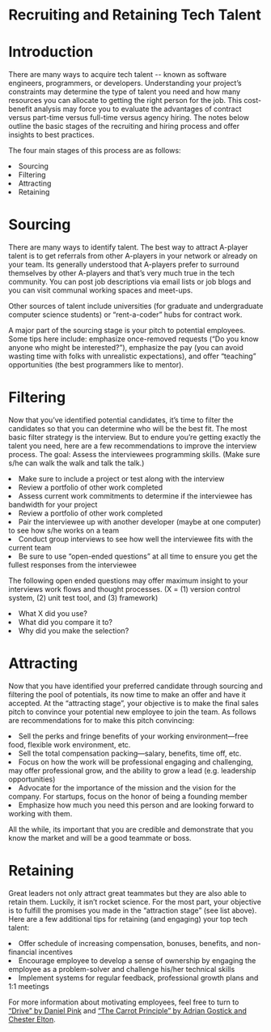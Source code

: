 <html>

<body>

<h1>Recruiting and Retaining Tech Talent</h1>

<h1>Introduction</h1>

<p>There are many ways to acquire tech talent -- known as software engineers, programmers, or developers.  Understanding your project’s constraints may determine the type of talent you need and how many resources you can allocate to getting the right person for the job.  This cost-benefit analysis may force you to evaluate the advantages of contract versus part-time versus full-time versus agency hiring.  The notes below outline the basic stages of the recruiting and hiring process and offer insights to best practices.</p>

<p>The four main stages of this process are as follows:</p>
<li>Sourcing</li>
<li>Filtering</li>
<li>Attracting</li>
<li>Retaining</li>

<H1>Sourcing</h1>
<p>There are many ways to identify talent.  The best way to attract A-player talent is to get referrals from other A-players in your network or already on your team.  Its generally understood that A-players prefer to surround themselves by other A-players and that’s very much true in the tech community.  You can post job descriptions via email lists or job blogs and you can visit communal working spaces and meet-ups. </P>

<p>Other sources of talent include universities (for graduate and undergraduate computer science students) or “rent-a-coder” hubs for contract work.</p>

<p>A major part of the sourcing stage is your pitch to potential employees.  Some tips here include:  emphasize once-removed requests (“Do you know anyone who might be interested?”), emphasize the pay (you can avoid wasting time with folks with unrealistic expectations), and offer “teaching” opportunities (the best programmers like to mentor).</p>

<H1>Filtering</h1>
<p>Now that you’ve identified potential candidates, it’s time to filter the candidates so that you can determine who will be the best fit.  The most basic filter strategy is the interview.  But to endure you’re getting exactly the talent you need, here are a few recommendations to improve the interview process.  The goal:  Assess the interviewees programming skills. (Make sure s/he can walk the walk and talk the talk.)</P>
<li>Make sure to include a project or test along with the interview </li>
<li>Review a portfolio of other work completed</li>
<li>Assess current work commitments to determine if the interviewee has bandwidth for your project</li>
<li>Review a portfolio of other work completed</li>
<li>Pair the interviewee up with another developer (maybe at one computer) to see how s/he works on a team</li>
<li>Conduct group interviews to see how well the interviewee fits with the current team</li>
<li>Be sure to use “open-ended questions” at all time to ensure you get the fullest responses from the interviewee</li>
	
<p>The following open ended questions may offer maximum insight to your interviews work flows and thought processes.  (X = (1) version control system, (2) unit test tool, and (3) framework)</p>
<li>What X did you use?</li>
<li>What did you compare it to?</li>
<li>Why did you make the selection?</li>

<h1>Attracting</h1>
<p>Now that you have identified your preferred candidate through sourcing and filtering the pool of potentials, its now time to make an offer and have it accepted.  At the “attracting stage”, your objective is to make the final sales pitch to convince your potential new employee to join the team.  As follows are recommendations for to make this pitch convincing:</p>
<li>Sell the perks and fringe benefits of your working environment—free food, flexible work environment, etc.</li>
<li>Sell the total compensation packing—salary, benefits, time off, etc.</li>
<li>Focus on how the work will be professional engaging and challenging, may offer professional grow, and the ability to grow a lead (e.g. leadership opportunities)</li>
<li>Advocate for the importance of the mission and the vision for the company. For startups, focus on the honor of being a founding member</li>
<li>Emphasize how much you need this person and are looking forward to working with them.</li>

<p>All the while, its important that you are credible and demonstrate that you know the market and will be a good teammate or boss.</p>

<h1>Retaining</h1>
<p>Great leaders not only attract great teammates but they are also able to retain them.  Luckily, it isn’t rocket science.  For the most part, your objective is to fulfill the promises you made in the “attraction stage” (see list above). Here are a few additional tips for retaining (and engaging) your top tech talent:</p>
<li>Offer schedule of increasing compensation, bonuses, benefits, and non-financial incentives</li>
<li>Encourage employee to develop a sense of ownership by engaging the employee as a problem-solver and challenge his/her technical skills</li>
<li>Implement systems for regular feedback, professional growth plans and 1:1 meetings</li>
<p>For more information about motivating employees, feel free to turn to <a href="http://www.danpink.com/drive/">“Drive” by Daniel Pink</a> and <a href="http://www.carrots.com/resources/books">“The Carrot Principle” by Adrian Gostick and Chester Elton</a>.</p>
</body>
</html>

